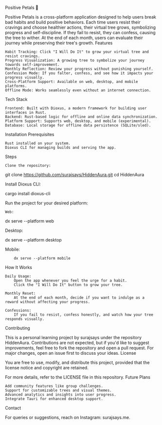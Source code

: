Positive Petals 🌱

Positive Petals is a cross-platform application designed to help users break bad habits and build positive behaviors. Each time users resist their cravings and choose healthier actions, their virtual tree grows, symbolizing progress and self-discipline. If they fail to resist, they can confess, causing the tree to wither. At the end of each month, users can evaluate their journey while preserving their tree's growth.
Features

    Habit Tracking: Click "I Will Do It" to grow your virtual tree and resist cravings.
    Progress Visualization: A growing tree to symbolize your journey towards self-improvement.
    Monthly Reflection: Review your progress without punishing yourself.
    Confession Mode: If you falter, confess, and see how it impacts your progress visually.
    Cross-Platform Support: Available on web, desktop, and mobile platforms.
    Offline Mode: Works seamlessly even without an internet connection.

Tech Stack

    Frontend: Built with Dioxus, a modern framework for building user interfaces in Rust.
    Backend: Rust-based logic for offline and online data synchronization.
    Platform Support: Supports web, desktop, and mobile (experimental).
    Database: Local storage for offline data persistence (SQLite/sled).

Installation
Prerequisites

    Rust installed on your system.
    Dioxus CLI for managing builds and serving the app.

Steps

    Clone the repository:

git clone https://github.com/surajsays/HiddenAura.git
cd HiddenAura

Install Dioxus CLI:

cargo install dioxus-cli

Run the project for your desired platform:

    Web:

dx serve --platform web

Desktop:

dx serve --platform desktop

Mobile:

        dx serve --platform mobile

How It Works

    Daily Usage:
        Open the app whenever you feel the urge for a habit.
        Click the "I Will Do It" button to grow your tree.

    Monthly Reset:
        At the end of each month, decide if you want to indulge as a reward without affecting your progress.

    Confessions:
        If you fail to resist, confess honestly, and watch how your tree responds visually.

Contributing

This is a personal learning project by surajsays under the repository HiddenAura. Contributions are not expected, but if you'd like to suggest improvements, feel free to fork the repository and open a pull request. For major changes, open an issue first to discuss your ideas.
License


You are free to use, modify, and distribute this project, provided that the license notice and copyright are retained.

For more details, refer to the LICENSE file in this repository.
Future Plans

    Add community features like group challenges.
    Support for customizable trees and visual themes.
    Advanced analytics and insights into user progress.
    Integrate Tauri for enhanced desktop support.

Contact

For queries or suggestions, reach on Instagram: surajsays.me.

